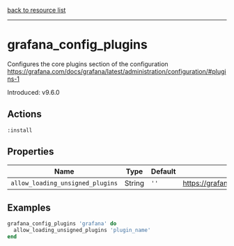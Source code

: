 [back to resource list](https://github.com/sous-chefs/grafana#resources)

---

# grafana_config_plugins

Configures the core plugins section of the configuration <https://grafana.com/docs/grafana/latest/administration/configuration/#plugins-1>

Introduced: v9.6.0

## Actions

`:install`

## Properties

| Name                      | Type          |  Default                    | Description                                                               |
| ------------------------- | ------------- | --------------------------- | ------------------------------------------------------------------------- |
| `allow_loading_unsigned_plugins` | String | `''` | <https://grafana.com/docs/grafana/latest/administration/configuration/#allow_loading_unsigned_plugins> |

## Examples

```ruby
grafana_config_plugins 'grafana' do
  allow_loading_unsigned_plugins 'plugin_name'
end
```
